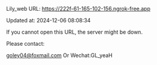Lily_web URL: https://222f-61-165-102-156.ngrok-free.app

Updated at: 2024-12-06 08:08:34

If you cannot open this URL, the server might be down.

Please contact: 

goley04@foxmail.com Or Wechat:GL_yeaH